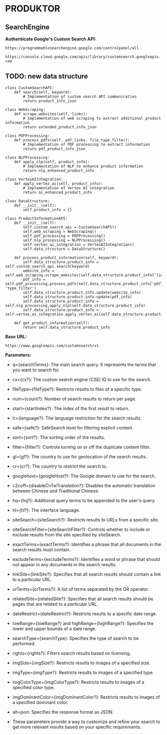 # PRODUKTOR

## SearchEngine

**Authenticate Google's Custom Search API:**

`https://programmablesearchengine.google.com/controlpanel/all`

`https://console.cloud.google.com/apis/library/customsearch.googleapis.com`

## TODO: new data structure

```
class CustomSearchAPI:
    def search(self, keyword):
        # Implementation of custom search API communication
        return product_info_json

class WebScraping:
    def scrape_websites(self, links):
        # Implementation of web scraping to extract additional product information
        return extended_product_info_json

class PDFProcessing:
    def process_pdfs(self, pdf_links, file_type_filter):
        # Implementation of PDF processing to extract information
        return pdf_product_info_json

class NLPProcessing:
    def apply_nlp(self, product_info):
        # Implementation of NLP to enhance product information
        return nlp_enhanced_product_info

class VertexAIIntegration:
    def apply_vertex_ai(self, product_info):
        # Implementation of Vertex AI integration
        return ai_enhanced_product_info

class DataStructure:
    def __init__(self):
        self.product_info = {}

class ProductInformationAPI:
    def __init__(self):
        self.custom_search_api = CustomSearchAPI()
        self.web_scraping = WebScraping()
        self.pdf_processing = PDFProcessing()
        self.nlp_processing = NLPProcessing()
        self.vertex_ai_integration = VertexAIIntegration()
        self.data_structure = DataStructure()

    def process_product_information(self, keyword):
        self.data_structure.product_info = self.custom_search_api.search(keyword)
        website_info = self.web_scraping.scrape_websites(self.data_structure.product_info['links'])
        pdf_info = self.pdf_processing.process_pdfs(self.data_structure.product_info['pdf_links'], 'type_filter')
        self.data_structure.product_info.update(website_info)
        self.data_structure.product_info.update(pdf_info)
        self.data_structure.product_info = self.nlp_processing.apply_nlp(self.data_structure.product_info)
        self.data_structure.product_info = self.vertex_ai_integration.apply_vertex_ai(self.data_structure.product_info)

    def get_product_information(self):
        return self.data_structure.product_info
```

**Base URL:**

`https://www.googleapis.com/customsearch/v1`

**Parameters:**

* q={searchTerms}: The main search query. It represents the terms that you want to search for.

* cx={cx?}: The custom search engine (CSE) ID to use for the search.

* fileType={fileType?}: Restricts results to files of a specific type.

* num={count?}: Number of search results to return per page.

* start={startIndex?}: The index of the first result to return.

* lr={language?}: The language restriction for the search results.

* safe={safe?}: SafeSearch level for filtering explicit content.

* sort={sort?}: The sorting order of the results.

* filter={filter?}: Controls turning on or off the duplicate content filter.

* gl={gl?}: The country to use for geolocation of the search results.

* cr={cr?}: The country to restrict the search to.

* googlehost={googleHost?}: The Google domain to use for the search.

* c2coff={disableCnTwTranslation?}: Disables the automatic translation between Chinese and Traditional Chinese.

* hq={hq?}: Additional query terms to be appended to the user's query.

* hl={hl?}: The interface language.

* siteSearch={siteSearch?}: Restricts results to URLs from a specific site.

* siteSearchFilter={siteSearchFilter?}: Controls whether to include or exclude results from the site specified by siteSearch.

* exactTerms={exactTerms?}: Identifies a phrase that all documents in the search results must contain.

* excludeTerms={excludeTerms?}: Identifies a word or phrase that should not appear in any documents in the search results.

* linkSite={linkSite?}: Specifies that all search results should contain a link to a particular URL.

* orTerms={orTerms?}: A list of terms separated by the OR operator.

* relatedSite={relatedSite?}: Specifies that all search results should be pages that are related to a particular URL.

* dateRestrict={dateRestrict?}: Restricts results to a specific date range.

* lowRange={lowRange?} and highRange={highRange?}: Specifies the lower and upper bounds of a date range.

* searchType={searchType}: Specifies the type of search to be performed.

* rights={rights?}: Filters search results based on licensing.

* imgSize={imgSize?}: Restricts results to images of a specified size.

* imgType={imgType?}: Restricts results to images of a specified type.

* imgColorType={imgColorType?}: Restricts results to images of a specified color type.

* imgDominantColor={imgDominantColor?}: Restricts results to images of a specified dominant color.

* alt=json: Specifies the response format as JSON.

* These parameters provide a way to customize and refine your search to get more relevant results based on your specific requirements.